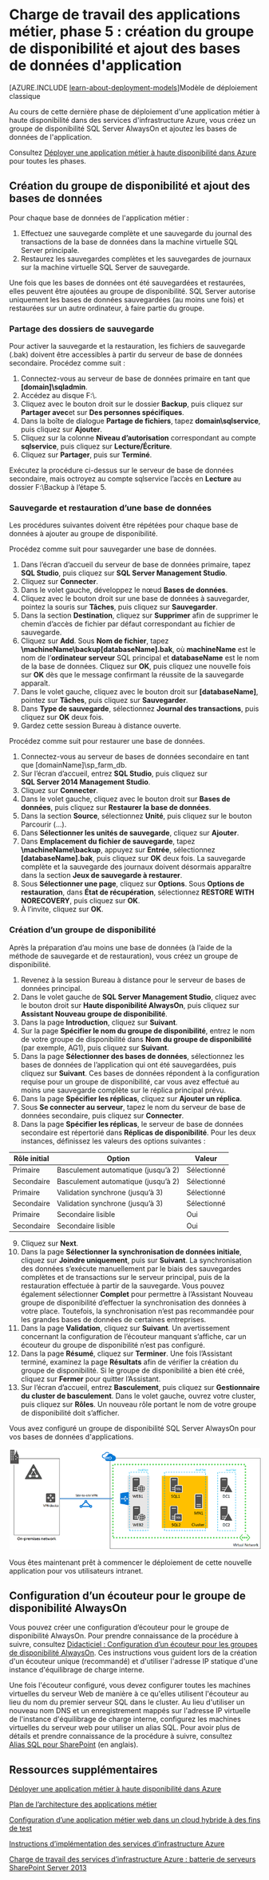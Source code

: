 <properties 
	pageTitle="Application métier - Phase 5 | Microsoft Azure" 
	description="Créez un groupe de disponibilité et ajoutez vos bases de données d'applications dans la phase 5 de l'application métier dans Azure." 
	documentationCenter=""
	services="virtual-machines" 
	authors="JoeDavies-MSFT" 
	manager="timlt" 
	editor=""
	tags="azure-resource-manager"/>

<tags 
	ms.service="virtual-machines" 
	ms.workload="infrastructure-services" 
	ms.tgt_pltfrm="Windows" 
	ms.devlang="na" 
	ms.topic="article" 
	ms.date="11/09/2015" 
	ms.author="josephd"/>

# Charge de travail des applications métier, phase 5 : création du groupe de disponibilité et ajout des bases de données d'application

[AZURE.INCLUDE [learn-about-deployment-models](../../includes/learn-about-deployment-models-rm-include.md)]Modèle de déploiement classique


Au cours de cette dernière phase de déploiement d'une application métier à haute disponibilité dans des services d'infrastructure Azure, vous créez un groupe de disponibilité SQL Server AlwaysOn et ajoutez les bases de données de l'application.

Consultez [Déployer une application métier à haute disponibilité dans Azure](virtual-machines-workload-high-availability-LOB-application-overview.md) pour toutes les phases.

## Création du groupe de disponibilité et ajout des bases de données

Pour chaque base de données de l'application métier :

1.	Effectuez une sauvegarde complète et une sauvegarde du journal des transactions de la base de données dans la machine virtuelle SQL Server principale.
2.	Restaurez les sauvegardes complètes et les sauvegardes de journaux sur la machine virtuelle SQL Server de sauvegarde.

Une fois que les bases de données ont été sauvegardées et restaurées, elles peuvent être ajoutées au groupe de disponibilité. SQL Server autorise uniquement les bases de données sauvegardées (au moins une fois) et restaurées sur un autre ordinateur, à faire partie du groupe.

### Partage des dossiers de sauvegarde

Pour activer la sauvegarde et la restauration, les fichiers de sauvegarde (.bak) doivent être accessibles à partir du serveur de base de données secondaire. Procédez comme suit :

1.	Connectez-vous au serveur de base de données primaire en tant que **[domain]\\sqladmin**. 
2.	Accédez au disque F:\\. 
3.	Cliquez avec le bouton droit sur le dossier **Backup**, puis cliquez sur **Partager avec**et sur **Des personnes spécifiques**.
4.	Dans la boîte de dialogue **Partage de fichiers**, tapez **domain\\sqlservice**, puis cliquez sur **Ajouter**.
5.	Cliquez sur la colonne **Niveau d’autorisation** correspondant au compte **sqlservice**, puis cliquez sur **Lecture/Écriture**. 
6.	Cliquez sur **Partager**, puis sur **Terminé**.

Exécutez la procédure ci-dessus sur le serveur de base de données secondaire, mais octroyez au compte sqlservice l’accès en **Lecture** au dossier F:\\Backup à l’étape 5.

### Sauvegarde et restauration d’une base de données

Les procédures suivantes doivent être répétées pour chaque base de données à ajouter au groupe de disponibilité.

Procédez comme suit pour sauvegarder une base de données.

1.	Dans l’écran d’accueil du serveur de base de données primaire, tapez **SQL Studio**, puis cliquez sur **SQL Server Management Studio**.
2.	Cliquez sur **Connecter**.
3.	Dans le volet gauche, développez le nœud **Bases de données**.
4.	Cliquez avec le bouton droit sur une base de données à sauvegarder, pointez la souris sur **Tâches**, puis cliquez sur **Sauvegarder**.
5.	Dans la section **Destination**, cliquez sur **Supprimer** afin de supprimer le chemin d’accès de fichier par défaut correspondant au fichier de sauvegarde.
6.	Cliquez sur **Add**. Sous **Nom de fichier**, tapez **\\machineName\\backup[databaseName].bak**, où **machineName** est le nom de l’**ordinateur serveur** SQL principal et **databaseName** est le nom de la base de données. Cliquez sur **OK**, puis cliquez une nouvelle fois sur **OK** dès que le message confirmant la réussite de la sauvegarde apparaît.
7.	Dans le volet gauche, cliquez avec le bouton droit sur **[databaseName]**, pointez sur **Tâches**, puis cliquez sur **Sauvegarder**.
8.	Dans **Type de sauvegarde**, sélectionnez **Journal des transactions**, puis cliquez sur **OK** deux fois.
9.	Gardez cette session Bureau à distance ouverte.

Procédez comme suit pour restaurer une base de données.

1.	Connectez-vous au serveur de bases de données secondaire en tant que [domainName]\\sp\_farm\_db.
2.	Sur l’écran d’accueil, entrez **SQL Studio**, puis cliquez sur **SQL Server 2014 Management Studio**.
3.	Cliquez sur **Connecter**.
4.	Dans le volet gauche, cliquez avec le bouton droit sur **Bases de données**, puis cliquez sur **Restaurer la base de données**.
5.	Dans la section **Source**, sélectionnez **Unité**, puis cliquez sur le bouton Parcourir (…).
6.	Dans **Sélectionner les unités de sauvegarde**, cliquez sur **Ajouter**.
7.	Dans **Emplacement du fichier de sauvegarde**, tapez **\\machineName\\backup**, appuyez sur **Entrée**, sélectionnez **[databaseName].bak**, puis cliquez sur **OK** deux fois. La sauvegarde complète et la sauvegarde des journaux doivent désormais apparaître dans la section **Jeux de sauvegarde à restaurer**.
8.	Sous **Sélectionner une page**, cliquez sur **Options**. Sous **Options de restauration**, dans **État de récupération**, sélectionnez **RESTORE WITH NORECOVERY**, puis cliquez sur **OK**. 
9.	À l’invite, cliquez sur **OK**.

### Création d’un groupe de disponibilité

Après la préparation d’au moins une base de données (à l’aide de la méthode de sauvegarde et de restauration), vous créez un groupe de disponibilité.

1.	Revenez à la session Bureau à distance pour le serveur de bases de données principal.
2.	Dans le volet gauche de **SQL Server Management Studio**, cliquez avec le bouton droit sur **Haute disponibilité AlwaysOn**, puis cliquez sur **Assistant Nouveau groupe de disponibilité**.
3.	Dans la page **Introduction**, cliquez sur **Suivant**. 
4.	Sur la page **Spécifier le nom du groupe de disponibilité**, entrez le nom de votre groupe de disponibilité dans **Nom du groupe de disponibilité** (par exemple, AG1), puis cliquez sur **Suivant**.
5.	Dans la page **Sélectionner des bases de données**, sélectionnez les bases de données de l’application qui ont été sauvegardées, puis cliquez sur **Suivant**. Ces bases de données répondent à la configuration requise pour un groupe de disponibilité, car vous avez effectué au moins une sauvegarde complète sur le réplica principal prévu.
6.	Dans la page **Spécifier les réplicas**, cliquez sur **Ajouter un réplica**.
7.	Sous **Se connecter au serveur**, tapez le nom du serveur de base de données secondaire, puis cliquez sur **Connecter**. 
8.	Dans la page **Spécifier les réplicas**, le serveur de base de données secondaire est répertorié dans **Réplicas de disponibilité**. Pour les deux instances, définissez les valeurs des options suivantes : 

Rôle initial | Option | Valeur 
--- | --- | ---
Primaire | Basculement automatique (jusqu’à 2) | Sélectionné
Secondaire | Basculement automatique (jusqu’à 2) | Sélectionné
Primaire | Validation synchrone (jusqu’à 3) | Sélectionné
Secondaire | Validation synchrone (jusqu’à 3) | Sélectionné
Primaire | Secondaire lisible | Oui
Secondaire | Secondaire lisible | Oui
		
9.	Cliquez sur **Next**.
10.	Dans la page **Sélectionner la synchronisation de données initiale**, cliquez sur **Joindre uniquement**, puis sur **Suivant**. La synchronisation des données s’exécute manuellement par le biais des sauvegardes complètes et de transactions sur le serveur principal, puis de la restauration effectuée à partir de la sauvegarde. Vous pouvez également sélectionner **Complet** pour permettre à l’Assistant Nouveau groupe de disponibilité d’effectuer la synchronisation des données à votre place. Toutefois, la synchronisation n’est pas recommandée pour les grandes bases de données de certaines entreprises.
11.	Dans la page **Validation**, cliquez sur **Suivant**. Un avertissement concernant la configuration de l’écouteur manquant s’affiche, car un écouteur du groupe de disponibilité n’est pas configuré. 
12.	Dans la page **Résumé**, cliquez sur **Terminer**. Une fois l’Assistant terminé, examinez la page **Résultats** afin de vérifier la création du groupe de disponibilité. Si le groupe de disponibilité a bien été créé, cliquez sur **Fermer** pour quitter l’Assistant. 
13.	Sur l’écran d’accueil, entrez **Basculement**, puis cliquez sur **Gestionnaire du cluster de basculement**. Dans le volet gauche, ouvrez votre cluster, puis cliquez sur **Rôles**. Un nouveau rôle portant le nom de votre groupe de disponibilité doit s’afficher.

Vous avez configuré un groupe de disponibilité SQL Server AlwaysOn pour vos bases de données d'applications.

![](./media/virtual-machines-workload-high-availability-LOB-application-phase5/workload-lobapp-phase4.png)

Vous êtes maintenant prêt à commencer le déploiement de cette nouvelle application pour vos utilisateurs intranet.

## Configuration d’un écouteur pour le groupe de disponibilité AlwaysOn

Vous pouvez créer une configuration d’écouteur pour le groupe de disponibilité AlwaysOn. Pour prendre connaissance de la procédure à suivre, consultez [Didacticiel : Configuration d’un écouteur pour les groupes de disponibilité AlwaysOn](https://msdn.microsoft.com/library/dn425027.aspx). Ces instructions vous guident lors de la création d'un écouteur unique (recommandé) et d'utiliser l'adresse IP statique d'une instance d'équilibrage de charge interne.

Une fois l'écouteur configuré, vous devez configurer toutes les machines virtuelles du serveur Web de manière à ce qu'elles utilisent l'écouteur au lieu du nom du premier serveur SQL dans le cluster. Au lieu d'utiliser un nouveau nom DNS et un enregistrement mappés sur l'adresse IP virtuelle de l'instance d'équilibrage de charge interne, configurez les machines virtuelles du serveur web pour utiliser un alias SQL. Pour avoir plus de détails et prendre connaissance de la procédure à suivre, consultez [Alias SQL pour SharePoint](http://blogs.msdn.com/b/priyo/archive/2013/09/13/sql-alias-for-sharepoint.aspx) (en anglais).

## Ressources supplémentaires

[Déployer une application métier à haute disponibilité dans Azure](virtual-machines-workload-high-availability-LOB-application-overview.md)

[Plan de l’architecture des applications métier](http://msdn.microsoft.com/dn630664)

[Configuration d’une application métier web dans un cloud hybride à des fins de test](../virtual-network/virtual-networks-setup-lobapp-hybrid-cloud-testing.md)

[Instructions d’implémentation des services d’infrastructure Azure](virtual-machines-infrastructure-services-implementation-guidelines.md)

[Charge de travail des services d’infrastructure Azure : batterie de serveurs SharePoint Server 2013](virtual-machines-workload-intranet-sharepoint-farm.md)

<!---HONumber=Nov15_HO3-->